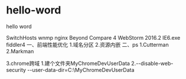 # hello-word
hello word

SwitchHosts
wnmp nginx
Beyond Compare 4
WebStorm 2016.2
IE6.exe
fiddler4
一、前端性能优化
	1.域名分区
	2.资源内嵌
二、ps
	1.Cutterman
	2.Markman

3.chrome跨域   1.建个文件夹MyChromeDevUserData   2.--disable-web-security --user-data-dir=C:\MyChromeDevUserData
